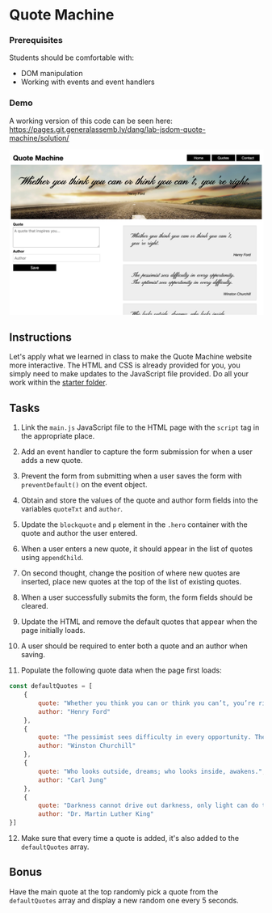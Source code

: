 # Quote Machine

### Prerequisites

Students should be comfortable with:

- DOM manipulation
- Working with events and event handlers

### Demo

A working version of this code can be seen here: 
https://pages.git.generalassemb.ly/dang/lab-jsdom-quote-machine/solution/

![](./assets/demo.png)

## Instructions

Let's apply what we learned in class to make the Quote Machine website more interactive. The HTML and CSS is already provided for you, you simply need to make updates to the JavaScript file provided. Do all your work within the [starter folder](./starter/).

## Tasks

1. Link the `main.js` JavaScript file to the HTML page with the `script` tag in the appropriate place. 

2. Add an event handler to capture the form submission for when a user adds a new quote.

3. Prevent the form from submitting when a user saves the form with `preventDefault()` on the event object.

4. Obtain and store the values of the quote and author form fields into the variables `quoteTxt` and `author`.

5. Update the `blockquote` and `p` element in the `.hero` container with the quote and author the user entered.

6. When a user enters a new quote, it should appear in the list of quotes using `appendChild`.

7. On second thought, change the position of where new quotes are inserted, place new quotes at the top of the list of existing quotes.

8. When a user successfully submits the form, the form fields should be cleared.

9. Update the HTML and remove the default quotes that appear when the page initially loads.

10. A user should be required to enter both a quote and an author when saving.

11. Populate the following quote data when the page first loads: 

```js
const defaultQuotes = [
    {
        quote: "Whether you think you can or think you can’t, you’re right.",
        author: "Henry Ford"
    },
    {
        quote: "The pessimist sees difficulty in every opportunity. The optimist sees opportunity in every difficulty.",
        author: "Winston Churchill"
    },
    {
        quote: "Who looks outside, dreams; who looks inside, awakens.",
        author: "Carl Jung"
    },
    {
        quote: "Darkness cannot drive out darkness, only light can do that. Hate cannot drive out hate, only love can do that.",
        author: "Dr. Martin Luther King"
}]
``` 

12. Make sure that every time a quote is added, it's also added to the `defaultQuotes` array. 

## Bonus 

Have the main quote at the top randomly pick a quote from the `defaultQuotes` array and display a new random one every 5 seconds. 

